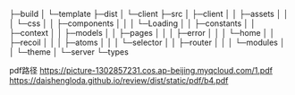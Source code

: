 ├─build
│  └─template
├─dist
│  └─client
├─src
│  ├─client
│  │  ├─assets
│  │  │  └─css
│  │  ├─components
│  │  │  └─Loading
│  │  ├─constants
│  │  ├─context
│  │  ├─models
│  │  ├─pages
│  │  │  ├─error
│  │  │  └─home
│  │  ├─recoil
│  │  │  ├─atoms
│  │  │  └─selector
│  │  ├─router
│  │  │  └─modules
│  │  └─theme
│  └─server
└─types

pdf路径
https://picture-1302857231.cos.ap-beijing.myqcloud.com/1.pdf
https://daishengloda.github.io/review/dist/static/pdf/b4.pdf